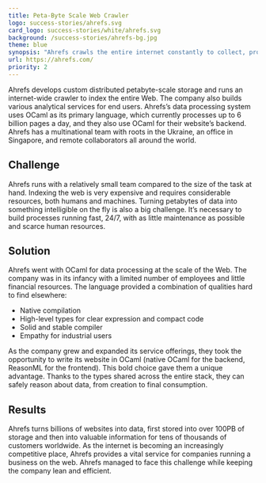 ```yaml
---
title: Peta-Byte Scale Web Crawler
logo: success-stories/ahrefs.svg
card_logo: success-stories/white/ahrefs.svg
background: /success-stories/ahrefs-bg.jpg
theme: blue
synopsis: "Ahrefs crawls the entire internet constantly to collect, process, and store data to build an all-in-one SEO toolkit."
url: https://ahrefs.com/
priority: 2
---
```


Ahrefs develops custom distributed petabyte-scale storage and runs an internet-wide crawler to index the entire Web. The company also builds various analytical services for end users. Ahrefs’s data processing system uses OCaml as its primary language, which currently processes up to 6 billion pages a day, and they also use OCaml for their website’s backend. Ahrefs has a multinational team with roots in the Ukraine, an office in Singapore, and remote collaborators all around the world.

## Challenge

Ahrefs runs with a relatively small team compared to the size of the task at hand. Indexing the web is very expensive and requires considerable resources, both humans and machines. Turning petabytes of data into something intelligible on the fly is also a big challenge. It’s necessary to build processes running fast, 24/7, with as little maintenance as possible and scarce human resources.

## Solution

Ahrefs went with OCaml for data processing at the scale of the Web. The company was in its infancy with a limited number of employees and little financial resources. The language provided a combination of qualities hard to find elsewhere:
- Native compilation
- High-level types for clear expression and compact code
- Solid and stable compiler
- Empathy for industrial users

As the company grew and expanded its service offerings, they took the opportunity to write its website in OCaml (native OCaml for the backend, ReasonML for the frontend). This bold choice gave them a unique advantage. Thanks to the types shared across the entire stack, they can safely reason about data, from creation to final consumption.

## Results

Ahrefs turns billions of websites into data, first stored into over 100PB of storage and then into valuable information for tens of thousands of customers worldwide. As the internet is becoming an increasingly competitive place, Ahrefs provides a vital service for companies running a business on the web. Ahrefs managed to face this challenge while keeping the company lean and efficient.
